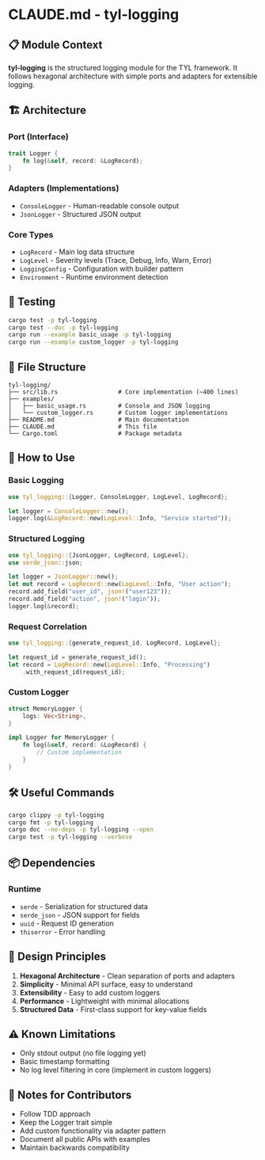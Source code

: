 # CLAUDE.md - tyl-logging

## 📋 **Module Context**

**tyl-logging** is the structured logging module for the TYL framework. It follows hexagonal architecture with simple ports and adapters for extensible logging.

## 🏗️ **Architecture**

### **Port (Interface)**
```rust
trait Logger {
    fn log(&self, record: &LogRecord);
}
```

### **Adapters (Implementations)**
- `ConsoleLogger` - Human-readable console output
- `JsonLogger` - Structured JSON output

### **Core Types**
- `LogRecord` - Main log data structure
- `LogLevel` - Severity levels (Trace, Debug, Info, Warn, Error)
- `LoggingConfig` - Configuration with builder pattern
- `Environment` - Runtime environment detection

## 🧪 **Testing**

```bash
cargo test -p tyl-logging
cargo test --doc -p tyl-logging
cargo run --example basic_usage -p tyl-logging
cargo run --example custom_logger -p tyl-logging
```

## 📂 **File Structure**

```
tyl-logging/
├── src/lib.rs                 # Core implementation (~400 lines)
├── examples/
│   ├── basic_usage.rs         # Console and JSON logging
│   └── custom_logger.rs       # Custom logger implementations
├── README.md                  # Main documentation
├── CLAUDE.md                  # This file
└── Cargo.toml                 # Package metadata
```

## 🔧 **How to Use**

### **Basic Logging**
```rust
use tyl_logging::{Logger, ConsoleLogger, LogLevel, LogRecord};

let logger = ConsoleLogger::new();
logger.log(&LogRecord::new(LogLevel::Info, "Service started"));
```

### **Structured Logging**
```rust
use tyl_logging::{JsonLogger, LogRecord, LogLevel};
use serde_json::json;

let logger = JsonLogger::new();
let mut record = LogRecord::new(LogLevel::Info, "User action");
record.add_field("user_id", json!("user123"));
record.add_field("action", json!("login"));
logger.log(&record);
```

### **Request Correlation**
```rust
use tyl_logging::{generate_request_id, LogRecord, LogLevel};

let request_id = generate_request_id();
let record = LogRecord::new(LogLevel::Info, "Processing")
    .with_request_id(request_id);
```

### **Custom Logger**
```rust
struct MemoryLogger {
    logs: Vec<String>,
}

impl Logger for MemoryLogger {
    fn log(&self, record: &LogRecord) {
        // Custom implementation
    }
}
```

## 🛠️ **Useful Commands**

```bash
cargo clippy -p tyl-logging
cargo fmt -p tyl-logging  
cargo doc --no-deps -p tyl-logging --open
cargo test -p tyl-logging --verbose
```

## 📦 **Dependencies**

### **Runtime**
- `serde` - Serialization for structured data
- `serde_json` - JSON support for fields
- `uuid` - Request ID generation
- `thiserror` - Error handling

## 🎯 **Design Principles**

1. **Hexagonal Architecture** - Clean separation of ports and adapters
2. **Simplicity** - Minimal API surface, easy to understand
3. **Extensibility** - Easy to add custom loggers
4. **Performance** - Lightweight with minimal allocations
5. **Structured Data** - First-class support for key-value fields

## ⚠️ **Known Limitations**

- Only stdout output (no file logging yet)
- Basic timestamp formatting
- No log level filtering in core (implement in custom loggers)

## 📝 **Notes for Contributors**

- Follow TDD approach
- Keep the Logger trait simple
- Add custom functionality via adapter pattern
- Document all public APIs with examples
- Maintain backwards compatibility